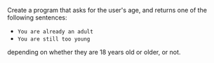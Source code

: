 Create a program that asks for the user's age, and returns one of the following sentences:
* `You are already an adult`
* `You are still too young`

depending on whether they are 18 years old or older, or not.
